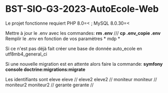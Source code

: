 # BST-SIO-G3-2023-AutoEcole-Web

Le projet fonctionne requiert PHP 8.0=< ; MySQL 8.0.30=<

Mettre à jour le .env avec les commandes: **rm .env** ///
                                          **cp .env_copie .env**
Remplir le .env en fonction de vos paramètres * mdp *
                                          
Si ce n'est pas déjà fait créer une base de donnée auto_ecole en utf8mb4_general_ci

Si une nouvelle migration est en attente alors faire la commande: **symfony console doctrine:migrations:migrate**

Les identifiants sont
eleve eleve //
eleve2 eleve2 //
moniteur moniteur //
moniteur2 moniteur2 //
gerante gerante //
